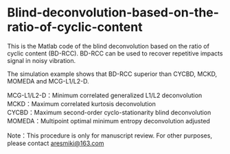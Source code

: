 # Blind-deconvolution-based-on-the-ratio-of-cyclic-content
This is the Matlab code of the blind deconvolution based on the ratio of cyclic content (BD-RCC). BD-RCC can be used to recover repetitive impacts signal in noisy vibration.

The simulation example shows that BD-RCC superior than CYCBD, MCKD, MOMEDA and MCG-L1/L2-D.

MCG-L1/L2-D：Minimum correlated generalized L1/L2 deconvolution     
MCKD：Maximum correlated kurtosis deconvolution      
CYCBD：Maximum second-order cyclo-stationarity blind deconvolution      
MOMEDA：Multipoint optimal minimum entropy deconvolution adjusted       

Note：This procedure is only for manuscript review. For other purposes, please contact aresmiki@163.com
